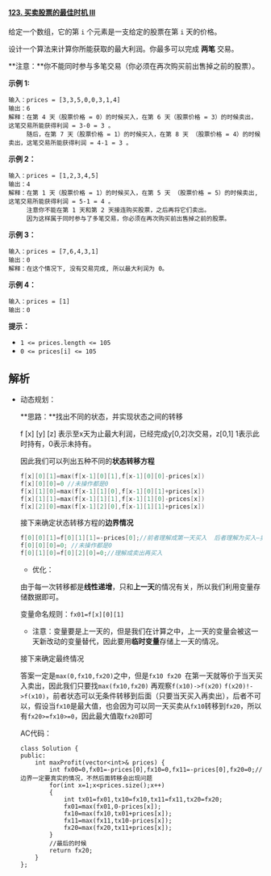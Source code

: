 #### [123. 买卖股票的最佳时机 III](https://leetcode-cn.com/problems/best-time-to-buy-and-sell-stock-iii/)

给定一个数组，它的第 `i` 个元素是一支给定的股票在第 `i` 天的价格。

设计一个算法来计算你所能获取的最大利润。你最多可以完成 **两笔** 交易。

**注意：**你不能同时参与多笔交易（你必须在再次购买前出售掉之前的股票）。

 

**示例 1:**

```
输入：prices = [3,3,5,0,0,3,1,4]
输出：6
解释：在第 4 天（股票价格 = 0）的时候买入，在第 6 天（股票价格 = 3）的时候卖出，这笔交易所能获得利润 = 3-0 = 3 。
     随后，在第 7 天（股票价格 = 1）的时候买入，在第 8 天 （股票价格 = 4）的时候卖出，这笔交易所能获得利润 = 4-1 = 3 。
```

**示例 2：**

```
输入：prices = [1,2,3,4,5]
输出：4
解释：在第 1 天（股票价格 = 1）的时候买入，在第 5 天 （股票价格 = 5）的时候卖出, 这笔交易所能获得利润 = 5-1 = 4 。   
     注意你不能在第 1 天和第 2 天接连购买股票，之后再将它们卖出。   
     因为这样属于同时参与了多笔交易，你必须在再次购买前出售掉之前的股票。
```

**示例 3：**

```
输入：prices = [7,6,4,3,1] 
输出：0 
解释：在这个情况下, 没有交易完成, 所以最大利润为 0。
```

**示例 4：**

```
输入：prices = [1]
输出：0
```

 

**提示：**

- `1 <= prices.length <= 105`
- `0 <= prices[i] <= 105`



## 解析

* 动态规划：

  **思路：**找出不同的状态，并实现状态之间的转移

  f [x] [y] [z] 表示至x天为止最大利润，已经完成y[0,2]次交易，z[0,1] 1表示此时持有，0表示未持有。

  因此我们可以列出五种不同的**状态转移方程**

  ```c++
  f[x][0][1]=max(f[x-1][0][1],f[x-1][0][0]-prices[x])
  f[x][0][0]=0 //未操作都是0
  f[x][1][0]=max(f[x-1][1][0],f[x-1][0][1]+prices[x])
  f[x][1][1]=max(f[x-1][1][1],f[x-1][1][0]-prices[x])
  f[x][2][0]=max(f[x-1][2][0],f[x-1][1][1]+prices[x])
  ```

  接下来确定状态转移方程的**边界情况**

  ```c++
  f[0][0][1]=f[0][1][1]=-prices[0];//前者理解成第一天买入  后者理解为买入—卖出-买入
  f[0][0][0]=0; //未操作都是0
  f[0][1][0]=f[0][2][0]=0;//理解成卖出再买入
  ```

  * 优化：

  由于每一次转移都是**线性递增**，只和**上一天**的情况有关，所以我们利用变量存储数据即可。

  变量命名规则：`fx01=f[x][0][1]`

  * 注意：变量要是上一天的，但是我们在计算之中，上一天的变量会被这一天新改动的变量替代，因此要用**临时变量**存储上一天的情况。

  接下来确定最终情况

  答案一定是`max(0,fx10,fx20)`之中，但是`fx10 fx20 `在第一天就等价于当天买入卖出，因此我们只要找`max(fx10,fx20)`  再观察`f(x10)->f(x20)`  `f(x20)!->f(x10)`，前者状态可以无条件转移到后面（只要当天买入再卖出），后者不可以，假设当`fx10`是最大值，也会因为可以同一天买卖从`fx10`转移到`fx20`，所以有`fx20>=fx10>=0`，因此最大值取`fx20`即可

  AC代码：

  ```
  class Solution {
  public:
      int maxProfit(vector<int>& prices) {
          int fx00=0,fx01=-prices[0],fx10=0,fx11=-prices[0],fx20=0;//边界一定要真实的情况，不然后面转移会出现问题
          for(int x=1;x<prices.size();x++)
          {
              int tx01=fx01,tx10=fx10,tx11=fx11,tx20=fx20;
              fx01=max(fx01,0-prices[x]);
              fx10=max(fx10,tx01+prices[x]);
              fx11=max(fx11,tx10-prices[x]);
              fx20=max(fx20,tx11+prices[x]);
          }
          //最后的时候
          return fx20;
      }
  };
  ```

  

  